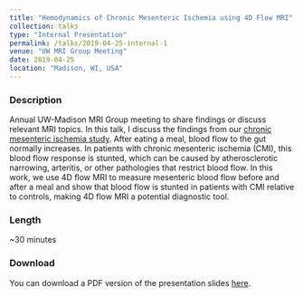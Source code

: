 ```yaml
---
title: "Hemodynamics of Chronic Mesenteric Ischemia using 4D Flow MRI"
collection: talks
type: "Internal Presentation"
permalink: /talks/2019-04-25-internal-1
venue: "UW MRI Group Meeting"
date: 2019-04-25
location: "Madison, WI, USA"
---
```

### Description
Annual UW-Madison MRI Group meeting to share findings or discuss relevant MRI topics. In this talk, I discuss the findings from our [chronic mesenteric ischemia study](https://gsroberts1.github.io/research/cmi). After eating a meal, blood flow to the gut normally increases. In patients with chronic mesenteric ischemia (CMI), this blood flow response is stunted, which can be caused by atherosclerotic narrowing, arteritis, or other pathologies that restrict blood flow. In this work, we use 4D flow MRI to measure mesenteric blood flow before and after a meal and show that blood flow is stunted in patients with CMI relative to controls, making 4D flow MRI a potential diagnostic tool. 

### Length
~30 minutes

### Download
You can download a PDF version of the presentation slides [here](/files/cmi_talk.pdf).

